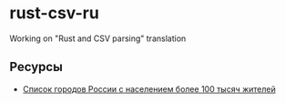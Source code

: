 # rust-csv-ru
Working on "Rust and CSV parsing" translation

## Ресурсы

* [Список городов России с населением более 100 тысяч жителей](https://ru.wikipedia.org/wiki/%D0%A1%D0%BF%D0%B8%D1%81%D0%BE%D0%BA_%D0%B3%D0%BE%D1%80%D0%BE%D0%B4%D0%BE%D0%B2_%D0%A0%D0%BE%D1%81%D1%81%D0%B8%D0%B8_%D1%81_%D0%BD%D0%B0%D1%81%D0%B5%D0%BB%D0%B5%D0%BD%D0%B8%D0%B5%D0%BC_%D0%B1%D0%BE%D0%BB%D0%B5%D0%B5_100_%D1%82%D1%8B%D1%81%D1%8F%D1%87_%D0%B6%D0%B8%D1%82%D0%B5%D0%BB%D0%B5%D0%B9)
